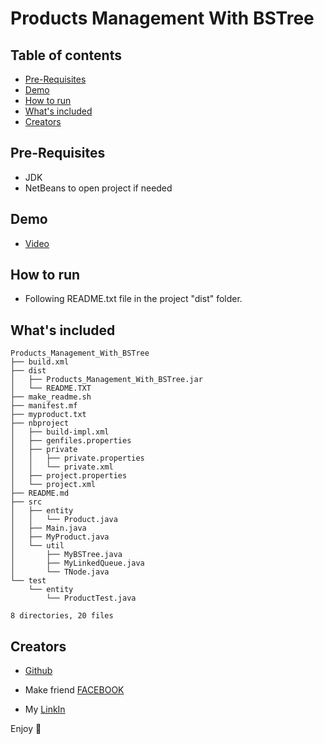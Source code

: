 # Products Management With BSTree


 
## Table of contents

- [Pre-Requisites](#Pre-Requisites)
- [Demo](#Demo)
- [How to run](#How-to-run)
- [What's included](#whats-included)
- [Creators](#creators)

## Pre-Requisites
- JDK
- NetBeans to open project if needed

## Demo
- [Video]()

## How to run

- Following README.txt file in the project "dist" folder.

## What's included


```text
Products_Management_With_BSTree
├── build.xml
├── dist
│   ├── Products_Management_With_BSTree.jar
│   └── README.TXT
├── make_readme.sh
├── manifest.mf
├── myproduct.txt
├── nbproject
│   ├── build-impl.xml
│   ├── genfiles.properties
│   ├── private
│   │   ├── private.properties
│   │   └── private.xml
│   ├── project.properties
│   └── project.xml
├── README.md
├── src
│   ├── entity
│   │   └── Product.java
│   ├── Main.java
│   ├── MyProduct.java
│   └── util
│       ├── MyBSTree.java
│       ├── MyLinkedQueue.java
│       └── TNode.java
└── test
    └── entity
        └── ProductTest.java

8 directories, 20 files
```
## Creators

- [Github](https://github.com/leanh153)

- Make friend [FACEBOOK](https://WWW.facebook.com/leanh153)

- My [LinkIn](https://www.linkedin.com/in/lênanh)

Enjoy :metal:
